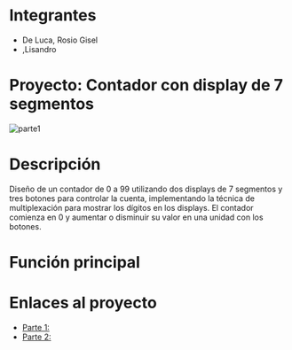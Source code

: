 # Integrantes
* De Luca, Rosio Gisel
* ,Lisandro

# Proyecto: Contador con display de 7 segmentos
![parte1](https://github.com/Rosiodl/ProyectosArduino/assets/89924780/5386cd02-d114-434a-b501-2f6732091567)


# Descripción
Diseño de un contador de 0 a 99 utilizando dos displays de 7 segmentos y tres botones para
controlar la cuenta, implementando la técnica de multiplexación para mostrar los dígitos
en los displays. El contador comienza en 0 y aumentar o disminuir su valor en una unidad con los botones.


# Función principal

# Enlaces al proyecto
* [Parte 1:](https://www.tinkercad.com/things/ajBtQkZgpyX-copy-of-primer-parcial-parte-1/editel?sharecode=kyloOgjOjRCKmidilat9jocpUBs_b18UxDfPWX8ttG4) 
* [Parte 2:](https://www.tinkercad.com/things/ks8qoWAqN0g-primer-parcial-parte-2/editel?sharecode=6q1re_Cas0dJkWkAkpKIjD-2QozqC5lB7e4nQ291InQ) 
